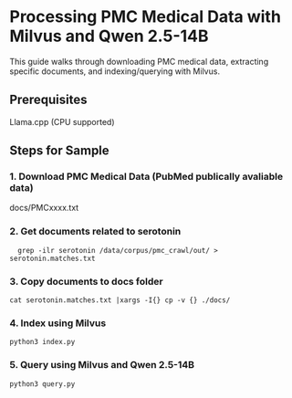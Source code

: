 # Processing PMC Medical Data with Milvus and Qwen 2.5-14B

This guide walks through downloading PMC medical data, extracting specific documents, and indexing/querying with Milvus.

## Prerequisites
Llama.cpp (CPU supported)

## Steps for Sample

### 1. Download PMC Medical Data (PubMed publically avaliable data)
 docs/PMCxxxx.txt

### 2. Get documents related to serotonin
```
  grep -ilr serotonin /data/corpus/pmc_crawl/out/ > serotonin.matches.txt
```

### 3. Copy documents to docs folder
```
cat serotonin.matches.txt |xargs -I{} cp -v {} ./docs/
```

### 4. Index using Milvus
```
python3 index.py
```

### 5. Query using Milvus and Qwen 2.5-14B
```
python3 query.py
```
